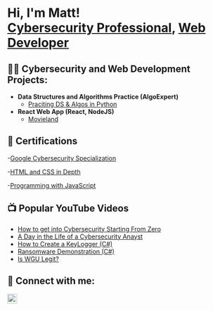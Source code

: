 <h1>Hi, I'm Matt! <br/><a href="https://www.linkedin.com/in/matt-j-vincent">Cybersecurity Professional</a>, <a href="https://github.com/Matttastic">Web Developer</a>

<h2>👨‍💻 Cybersecurity and Web Development Projects:</h2>

- <b>Data Structures and Algorithms Practice (AlgoExpert)</b>
  - [Praciting DS & Algos in Python](https://github.com/joshmadakor1/Algorithms-Practice)
- <b>React Web App (React, NodeJS)</b>
  - [Movieland](https://github.com/Matttastic/MovieLand) 


<h2>📃 Certifications</h2>

-[Google Cybersecurity Specialization](https://www.coursera.org/account/accomplishments/specialization/certificate/LFC7VNAKTVNH)

-[HTML and CSS in Depth](https://www.coursera.org/account/accomplishments/certificate/KFKCK7Z8D8KC)

-[Programming with JavaScript](https://www.coursera.org/account/accomplishments/certificate/R6MW57R8GJE9)

<h2>📺 Popular YouTube Videos</h2>

- [How to get into Cybersecurity Starting From Zero](https://www.youtube.com/watch?v=a83ASGn_V_s)
- [A Day in the Life of a Cybersecurity Anayst](https://www.youtube.com/watch?v=uHy3oM7NnoU)
- [How to Create a KeyLogger (C#)](https://www.youtube.com/watch?v=N-L9hklSlNk)
- [Ransomware Demonstration (C#)](https://www.youtube.com/watch?v=OfvdQeh79s0)
- [Is WGU Legit?](https://www.youtube.com/watch?v=E2MwRWxDBkA)

<h2> 🤳 Connect with me:</h2>

[<img align="left" alt="MattVincent | LinkedIn" width="22px" src="https://cdn.jsdelivr.net/npm/simple-icons@v3/icons/linkedin.svg" />][linkedin]


[linkedin]: https://www.linkedin.com/in/matt-j-vincent

<!--
**matttastic/matttastic** is a ✨ _special_ ✨ repository because its `README.md` (this file) appears on your GitHub profile.

Here are some ideas to get you started:

- 🔭 I’m currently working on ...
- 🌱 I’m currently learning ...
- 👯 I’m looking to collaborate on ...
- 🤔 I’m looking for help with ...
- 💬 Ask me about ...
- 📫 How to reach me: ...
- 😄 Pronouns: ...
- ⚡ Fun fact: ...
-->
